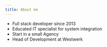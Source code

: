 ```yaml
---
title: About me
---
```


- Full stack developer since 2013
- Educated IT specialist for system integration
- Start in a small Agency
- Head of Development at Westwerk
